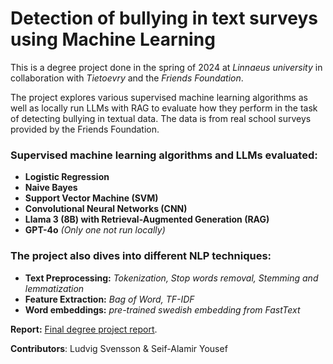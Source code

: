 # Detection of bullying in text surveys using Machine Learning

This is a degree project done in the spring of 2024 at <em>Linnaeus university</em> in collaboration with <em>Tietoevry</em> and the <em>Friends Foundation</em>. 

The project explores various supervised machine learning algorithms as well as locally run LLMs with RAG to evaluate how they perform in the task of detecting bullying in textual data. The data is from real school surveys provided by the Friends Foundation. 
 
### Supervised machine learning algorithms and LLMs evaluated: 
- **Logistic Regression**
- **Naive Bayes**
- **Support Vector Machine (SVM)**
- **Convolutional Neural Networks (CNN)**
- **Llama 3 (8B) with Retrieval-Augmented Generation (RAG)**
- **GPT-4o** <em>(Only one not run locally)</em>


### The project also dives into different NLP techniques:
- **Text Preprocessing:** <em>Tokenization, Stop words removal, Stemming and lemmatization</em>
- **Feature Extraction:** <em>Bag of Word, TF-IDF</em>
- **Word embeddings:** <em>pre-trained swedish embedding from FastText</em>

<strong>Report:</strong> [Final degree project report](Degree%20Project%20Report.pdf).

<strong>Contributors</strong>: Ludvig Svensson & Seif-Alamir Yousef

